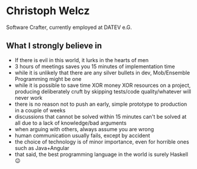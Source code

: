 # Christoph Welcz

Software Crafter, currently employed at DATEV e.G.

## What I strongly believe in

- If there is evil in this world, it lurks in the hearts of men
- 3 hours of meetings saves you 15 minutes of implementation time
- while it is unlikely that there are any silver bullets in dev, Mob/Ensemble Programming might be one
- while it is possible to save time XOR money XOR resources on a project, producing deliberately cruft by skipping tests/code quality/whatever will never work
- there is no reason not to push an early, simple prototype to production in a couple of weeks
- discussions that cannot be solved within 15 minutes can't be solved at all due to a lack of knowledge/bad arguments
- when arguing with others, always assume you are wrong
- human communication usually fails, except by accident
- the choice of technology is of minor importance, even for horrible ones such as Java+Angular
- that said, the best programming language in the world is surely Haskell 😉
